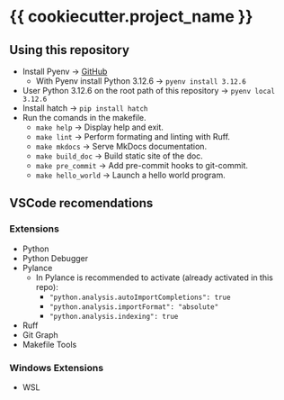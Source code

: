 # {{ cookiecutter.project_name }}

## Using this repository

- Install Pyenv -> [GitHub](https://github.com/pyenv/pyenv)
    - With Pyenv install Python 3.12.6 -> `pyenv install 3.12.6`
- User Python 3.12.6 on the root path of this repository -> `pyenv local 3.12.6`
- Install hatch -> `pip install hatch`
- Run the comands in the makefile.
    - `make help` -> Display help and exit.
    - `make lint` -> Perform formating and linting with Ruff.
    - `make mkdocs` -> Serve MkDocs documentation.
    - `make build_doc` -> Build static site of the doc.
    - `make pre_commit` -> Add pre-commit hooks to git-commit.
    - `make hello_world` -> Launch a hello world program.

## VSCode recomendations

### Extensions

- Python
- Python Debugger
- Pylance
    - In Pylance is recommended to activate (already activated in this repo):
        - `"python.analysis.autoImportCompletions": true`
        - `"python.analysis.importFormat": "absolute"`
        - `"python.analysis.indexing": true`
- Ruff
- Git Graph
- Makefile Tools

### Windows Extensions

- WSL
